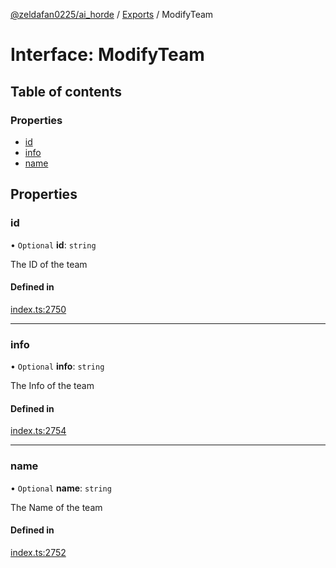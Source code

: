 [@zeldafan0225/ai_horde](../README.md) / [Exports](../modules.md) / ModifyTeam

# Interface: ModifyTeam

## Table of contents

### Properties

- [id](ModifyTeam.md#id)
- [info](ModifyTeam.md#info)
- [name](ModifyTeam.md#name)

## Properties

### id

• `Optional` **id**: `string`

The ID of the team

#### Defined in

[index.ts:2750](https://github.com/ZeldaFan0225/ai_horde/blob/f6fd59f/index.ts#L2750)

___

### info

• `Optional` **info**: `string`

The Info of the team

#### Defined in

[index.ts:2754](https://github.com/ZeldaFan0225/ai_horde/blob/f6fd59f/index.ts#L2754)

___

### name

• `Optional` **name**: `string`

The Name of the team

#### Defined in

[index.ts:2752](https://github.com/ZeldaFan0225/ai_horde/blob/f6fd59f/index.ts#L2752)
